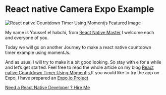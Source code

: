
# React native Camera Expo Example

  

![React native Countdown Timer Using Momentjs Featured Image](https://reactnativemaster.com/wp-content/uploads/2019/11/React-Native-Countdown-Timer-Example-Using-MomentJs.png)

  

My name is Youssef el habchi, from [React Native Master](https://reactnativemaster.com) I welcome each and everyone of you.

Today we will go on another Journey to make a react native countdown timer example using momentJs.

And as usual I will try to make it a bit good looking. So stay with e for a while and let’s get started.
Feel free to read the whole article on my blog [React native Countdown Timer Using Momentjs ](https://reactnativemaster.com/react-native-countdown-timer-example-using-momentjs/)
If you would like to try the app on Expo, I have prepared an [Expo.io Project](https://expo.io/@alhydra/react-native-countdown-timer-example-using-momentjs)

[Need a React Native Developer ? Hire Me](https://reactnativemaster.com/senior-react-native-developer-ready-to-go/)
